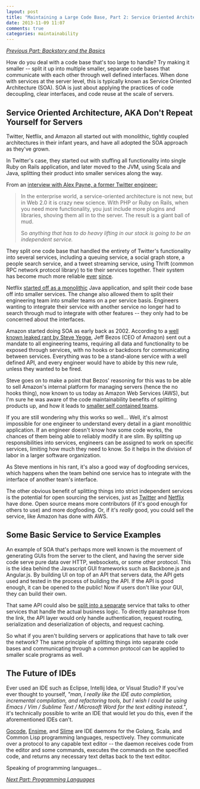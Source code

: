 ```yaml
---
layout: post
title: "Maintaining a Large Code Base, Part 2: Service Oriented Architecture"
date: 2013-11-09 11:07
comments: true
categories: maintainability
---
```


[_Previous Part: Backstory and the Basics_](/blog/2013/11/05/maintaining-a-large-code-base-part-1/)

How do you deal with a code base that's too large to handle? Try making it smaller --
split it up into multiple smaller, separate code bases that communicate with
each other through well defined interfaces. When done with services
at the server level, this is typically known as Service Oriented Architecture (SOA). SOA is just about applying the practices of code decoupling, clear interfaces, and code reuse at the scale of servers.

## Service Oriented Architecture, AKA Don't Repeat Yourself for Servers

Twitter, Netflix, and Amazon all started out with monolithic, tightly coupled
architectures in their infant years, and have all adopted the SOA approach as
they've grown.

In Twitter's case, they started out with stuffing all functionality into single Ruby
on Rails application, and later moved to the JVM, using Scala and Java, splitting
their product into smaller services along the way.

From an [interview with Alex Payne, a former Twitter engineer:](http://blog.redfin.com/devblog/2010/05/how_and_why_twitter_uses_scala.html)

>In the enterprise world, a service-oriented architecture is not new, but in Web 2.0
>it is crazy new science. With PHP or Ruby on Rails, when you need more functionality,
>you just include more plugins and libraries, shoving them all in to the server.
>The result is a giant ball of mud.
>
>So *anything that has to do heavy lifting in our stack is going to be an independent service.*

They split one code base that handled the entirety of Twitter's functionality into several
services, including a queuing service, a social graph store, a people search service,
and a tweet streaming service, using Thrift (common RPC network protocol library) to tie their 
services together. Their system has become much more reliable [ever](http://www.whatisfailwhale.info/) 
[since](https://blog.twitter.com/2013/new-tweets-per-second-record-and-how).

Netflix [started off as a monolithic](http://techblog.netflix.com/2012/06/netflix-operations-part-i-going.html)
Java application, and split their code base off into smaller services. The change
also allowed them to split their engineering team into smaller teams on a per
service basis. Engineers wanting to integrate their service with another service no longer had to search
through mud to integrate with other features -- they only had to be concerned
about the interfaces.

Amazon started doing SOA as early back as 2002. According to a
[well known leaked rant by Steve Yegge](https://plus.google.com/+RipRowan/posts/eVeouesvaVX),
Jeff Bezos (CEO of Amazon) sent out a mandate to all engineering teams, requiring all
data and functionality to be exposed through services, with no hooks or backdoors for communicating
between services. Everything was to be a stand-alone service with a well defined API, and every engineer would have to abide by this new rule, unless they wanted to be fired.

Steve goes on to make a point that Bezos' reasoning for this was to be able
to sell Amazon's internal platform for managing servers (hence the no hooks thing),
now known to us today as Amazon Web Services (AWS), but I'm sure he was aware of the code maintainability
benefits of splitting products up, and how it leads to [smaller self contained teams](http://zurb.com/word/two-pizza-team).

If you are still wondering why this works so well... Well, it's almost impossible for one engineer to
understand every detail in a giant monolithic application. If an engineer
doesn't know how some code works, the chances of them being able to reliably
modify it are slim. By splitting up responsibilities into services, engineers
can be assigned to work on specific services, limiting how much they need to know. So it helps in the division of labor in a larger software organization.

As Steve mentions in his rant, it's also a good way of dogfooding services, which happens
when the team behind one service has to integrate with the interface of another
team's interface.

The other obvious benefit of splitting things into strict independent services is
the potential for open sourcing the services, just as [Twitter](http://twitter.github.io/) and [Netflix](http://netflix.github.io/#repo)
have done. Open source means more contributors (if it's good enough for others to use) and
more dogfooding. Or, if it's _really_ good, you could sell the service, like Amazon has done
with AWS.

## Some Basic Service to Service Examples

An example of SOA that's perhaps more well known is the movement of
generating GUIs from the server to the client, and having the server side code serve pure data
over HTTP, websockets, or some other protocol. This is the idea behind
the Javascript GUI frameworks such as Backbone.js and Angular.js. By building
UI on top of an API that servers data, the API gets used and tested in the process
of building the API. If the API is good enough, it can be opened to the public!
Now if users don't like your GUI, they can build their own.

That same API could also be [split into a separate](http://spray.io/wjax/#/41) service that talks to other services that handle the actual business logic. To directly paraphrase from the link, the API layer would only handle authentication, request routing, serialization and deserialization of objects, and request caching.

So what if you aren't building servers or applications that have to talk over the network? The same principle of splitting things into separate code bases and communicating through a common
protocol can be applied to smaller scale programs as well.

## The Future of IDEs

Ever used an IDE such as Eclipse, Intellij Idea, or Visual Studio? If you've ever thought to yourself, 
_"man, I really like the IDE auto completion, incremental compilation, and refactoring tools, 
but I wish I could be using Emacs / Vim / Sublime Text / Microsoft Word for the text editing instead."_, it's technically possible to write an IDE that would let you do this, even if the aforementioned IDEs can't.

[Gocode](https://github.com/nsf/gocode), 
[Ensime](https://github.com/aemoncannon/ensime), and 
[Slime](http://common-lisp.net/project/slime/) are IDE daemons for the Golang, Scala, and Common Lisp programming languages, respectively. They communicate 
over a protocol to any capable text editor -- the daemon receives code from the editor and some commands, executes the commands on the specified code, and returns any necessary text deltas back to the text editor.

Speaking of programming languages...

[_Next Part: Programming Languages_](/blog/2014/01/26/maintaining-a-large-code-base-part-3/)